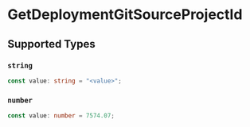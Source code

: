 # GetDeploymentGitSourceProjectId


## Supported Types

### `string`

```typescript
const value: string = "<value>";
```

### `number`

```typescript
const value: number = 7574.07;
```

